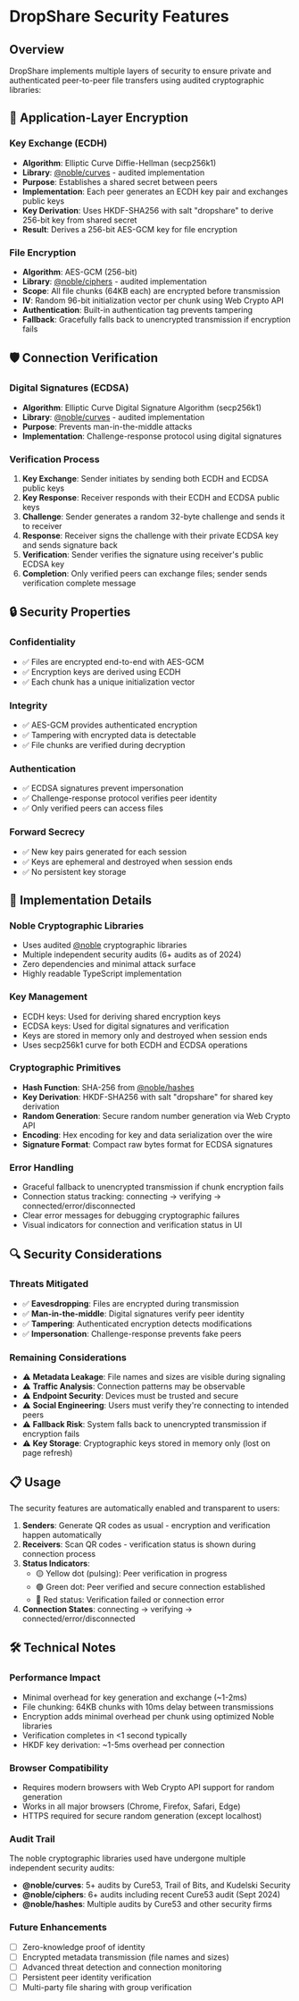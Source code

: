 # DropShare Security Features

## Overview

DropShare implements multiple layers of security to ensure private and authenticated peer-to-peer file transfers using audited cryptographic libraries:

## 🔐 Application-Layer Encryption

### Key Exchange (ECDH)
- **Algorithm**: Elliptic Curve Diffie-Hellman (secp256k1)
- **Library**: [@noble/curves](https://github.com/paulmillr/noble-curves) - audited implementation
- **Purpose**: Establishes a shared secret between peers
- **Implementation**: Each peer generates an ECDH key pair and exchanges public keys
- **Key Derivation**: Uses HKDF-SHA256 with salt "dropshare" to derive 256-bit key from shared secret
- **Result**: Derives a 256-bit AES-GCM key for file encryption

### File Encryption
- **Algorithm**: AES-GCM (256-bit)
- **Library**: [@noble/ciphers](https://github.com/paulmillr/noble-ciphers) - audited implementation
- **Scope**: All file chunks (64KB each) are encrypted before transmission
- **IV**: Random 96-bit initialization vector per chunk using Web Crypto API
- **Authentication**: Built-in authentication tag prevents tampering
- **Fallback**: Gracefully falls back to unencrypted transmission if encryption fails

## 🛡️ Connection Verification

### Digital Signatures (ECDSA)
- **Algorithm**: Elliptic Curve Digital Signature Algorithm (secp256k1)
- **Library**: [@noble/curves](https://github.com/paulmillr/noble-curves) - audited implementation
- **Purpose**: Prevents man-in-the-middle attacks
- **Implementation**: Challenge-response protocol using digital signatures

### Verification Process
1. **Key Exchange**: Sender initiates by sending both ECDH and ECDSA public keys
2. **Key Response**: Receiver responds with their ECDH and ECDSA public keys
3. **Challenge**: Sender generates a random 32-byte challenge and sends it to receiver
4. **Response**: Receiver signs the challenge with their private ECDSA key and sends signature back
5. **Verification**: Sender verifies the signature using receiver's public ECDSA key
6. **Completion**: Only verified peers can exchange files; sender sends verification complete message

## 🔒 Security Properties

### Confidentiality
- ✅ Files are encrypted end-to-end with AES-GCM
- ✅ Encryption keys are derived using ECDH
- ✅ Each chunk has a unique initialization vector

### Integrity
- ✅ AES-GCM provides authenticated encryption
- ✅ Tampering with encrypted data is detectable
- ✅ File chunks are verified during decryption

### Authentication
- ✅ ECDSA signatures prevent impersonation
- ✅ Challenge-response protocol verifies peer identity
- ✅ Only verified peers can access files

### Forward Secrecy
- ✅ New key pairs generated for each session
- ✅ Keys are ephemeral and destroyed when session ends
- ✅ No persistent key storage

## 🚀 Implementation Details

### Noble Cryptographic Libraries
- Uses audited [@noble](https://paulmillr.com/noble/) cryptographic libraries
- Multiple independent security audits (6+ audits as of 2024)
- Zero dependencies and minimal attack surface
- Highly readable TypeScript implementation

### Key Management
- ECDH keys: Used for deriving shared encryption keys
- ECDSA keys: Used for digital signatures and verification
- Keys are stored in memory only and destroyed when session ends
- Uses secp256k1 curve for both ECDH and ECDSA operations

### Cryptographic Primitives
- **Hash Function**: SHA-256 from [@noble/hashes](https://github.com/paulmillr/noble-hashes)
- **Key Derivation**: HKDF-SHA256 with salt "dropshare" for shared key derivation
- **Random Generation**: Secure random number generation via Web Crypto API
- **Encoding**: Hex encoding for key and data serialization over the wire
- **Signature Format**: Compact raw bytes format for ECDSA signatures

### Error Handling
- Graceful fallback to unencrypted transmission if chunk encryption fails
- Connection status tracking: connecting → verifying → connected/error/disconnected
- Clear error messages for debugging cryptographic failures
- Visual indicators for connection and verification status in UI

## 🔍 Security Considerations

### Threats Mitigated
- ✅ **Eavesdropping**: Files are encrypted during transmission
- ✅ **Man-in-the-middle**: Digital signatures verify peer identity
- ✅ **Tampering**: Authenticated encryption detects modifications
- ✅ **Impersonation**: Challenge-response prevents fake peers

### Remaining Considerations
- ⚠️ **Metadata Leakage**: File names and sizes are visible during signaling
- ⚠️ **Traffic Analysis**: Connection patterns may be observable
- ⚠️ **Endpoint Security**: Devices must be trusted and secure
- ⚠️ **Social Engineering**: Users must verify they're connecting to intended peers
- ⚠️ **Fallback Risk**: System falls back to unencrypted transmission if encryption fails
- ⚠️ **Key Storage**: Cryptographic keys stored in memory only (lost on page refresh)

## 📋 Usage

The security features are automatically enabled and transparent to users:

1. **Senders**: Generate QR codes as usual - encryption and verification happen automatically
2. **Receivers**: Scan QR codes - verification status is shown during connection process
3. **Status Indicators**:
   - 🟡 Yellow dot (pulsing): Peer verification in progress
   - 🟢 Green dot: Peer verified and secure connection established
   - 🔴 Red status: Verification failed or connection error
4. **Connection States**: connecting → verifying → connected/error/disconnected

## 🛠️ Technical Notes

### Performance Impact
- Minimal overhead for key generation and exchange (~1-2ms)
- File chunking: 64KB chunks with 10ms delay between transmissions
- Encryption adds minimal overhead per chunk using optimized Noble libraries
- Verification completes in <1 second typically
- HKDF key derivation: ~1-5ms overhead per connection

### Browser Compatibility
- Requires modern browsers with Web Crypto API support for random generation
- Works in all major browsers (Chrome, Firefox, Safari, Edge)
- HTTPS required for secure random generation (except localhost)

### Audit Trail
The noble cryptographic libraries used have undergone multiple independent security audits:
- **@noble/curves**: 5+ audits by Cure53, Trail of Bits, and Kudelski Security
- **@noble/ciphers**: 6+ audits including recent Cure53 audit (Sept 2024)
- **@noble/hashes**: Multiple audits by Cure53 and other security firms

### Future Enhancements
- [ ] Zero-knowledge proof of identity
- [ ] Encrypted metadata transmission (file names and sizes)
- [ ] Advanced threat detection and connection monitoring
- [ ] Persistent peer identity verification
- [ ] Multi-party file sharing with group verification
